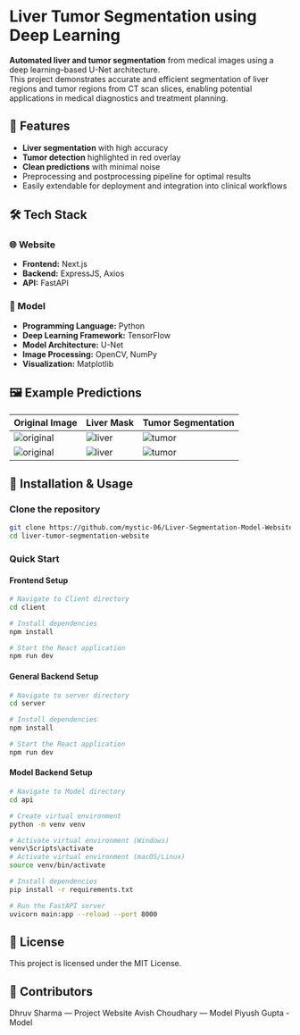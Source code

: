 # Liver Tumor Segmentation using Deep Learning  

**Automated liver and tumor segmentation** from medical images using a deep learning–based U-Net architecture.  
This project demonstrates accurate and efficient segmentation of liver regions and tumor regions from CT scan slices, enabling potential applications in medical diagnostics and treatment planning.  

## 📌 Features  
- **Liver segmentation** with high accuracy  
- **Tumor detection** highlighted in red overlay  
- **Clean predictions** with minimal noise  
- Preprocessing and postprocessing pipeline for optimal results  
- Easily extendable for deployment and integration into clinical workflows  

## 🛠️ Tech Stack
### 🌐 Website
- **Frontend:** Next.js
- **Backend:** ExpressJS, Axios
- **API:** FastAPI
### 🧠 Model
- **Programming Language:** Python 
- **Deep Learning Framework:** TensorFlow 
- **Model Architecture:** U-Net
- **Image Processing:** OpenCV, NumPy 
- **Visualization:** Matplotlib  

## 🖼️ Example Predictions  

| Original Image | Liver Mask | Tumor Segmentation |
|---------------|------------|--------------------|
| ![original](images/sample1_original.jpg) | ![liver](images/sample1_liver.jpg) | ![tumor](images/sample1_tumor.jpg) |
| ![original](images/sample2_original.jpg) | ![liver](images/sample2_liver.jpg) | ![tumor](images/sample2_tumor.jpg) |

## 🚀 Installation & Usage  

### Clone the repository
```bash
git clone https://github.com/mystic-06/Liver-Segmentation-Model-Website.git
cd liver-tumor-segmentation-website
```

### Quick Start
#### Frontend Setup
```bash
# Navigate to Client directory
cd client

# Install dependencies
npm install

# Start the React application
npm run dev
```
#### General Backend Setup
```bash
# Navigate to server directory
cd server

# Install dependencies
npm install

# Start the React application
npm run dev
```

#### Model Backend Setup
```bash
# Navigate to Model directory
cd api

# Create virtual environment
python -m venv venv

# Activate virtual environment (Windows)
venv\Scripts\activate
# Activate virtual environment (macOS/Linux)
source venv/bin/activate

# Install dependencies
pip install -r requirements.txt

# Run the FastAPI server
uvicorn main:app --reload --port 8000 
```
## 📜 License
This project is licensed under the MIT License.

## 🤝 Contributors
Dhruv Sharma — Project Website
Avish Choudhary — Model 
Piyush Gupta - Model 



